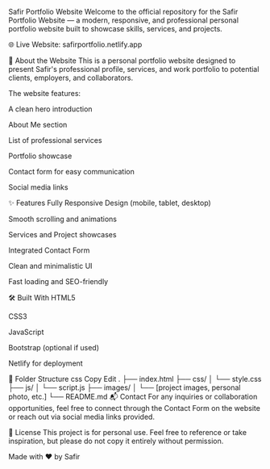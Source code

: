 Safir Portfolio Website
Welcome to the official repository for the Safir Portfolio Website — a modern, responsive, and professional personal portfolio website built to showcase skills, services, and projects.

🌐 Live Website: safirportfolio.netlify.app

🚀 About the Website
This is a personal portfolio website designed to present Safir's professional profile, services, and work portfolio to potential clients, employers, and collaborators.

The website features:

A clean hero introduction

About Me section

List of professional services

Portfolio showcase

Contact form for easy communication

Social media links

✨ Features
Fully Responsive Design (mobile, tablet, desktop)

Smooth scrolling and animations

Services and Project showcases

Integrated Contact Form

Clean and minimalistic UI

Fast loading and SEO-friendly

🛠️ Built With
HTML5

CSS3

JavaScript

Bootstrap (optional if used)

Netlify for deployment

📂 Folder Structure
css
Copy
Edit
.
├── index.html
├── css/
│   └── style.css
├── js/
│   └── script.js
├── images/
│   └── [project images, personal photo, etc.]
└── README.md
📬 Contact
For any inquiries or collaboration opportunities, feel free to connect through the Contact Form on the website or reach out via social media links provided.

📜 License
This project is for personal use.
Feel free to reference or take inspiration, but please do not copy it entirely without permission.

Made with ❤️ by Safir

